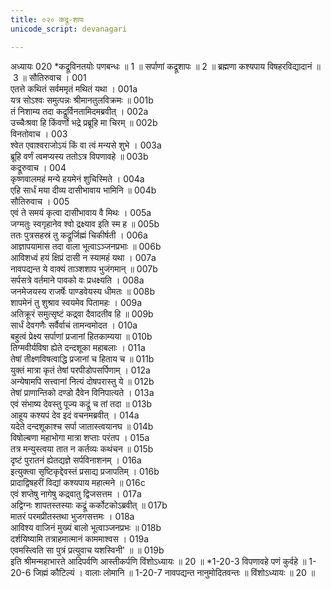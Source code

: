 ```yaml
---
title: ०२० कद्रू-शापः
unicode_script: devanagari

---
```



अध्यायः 020
*कद्रूविनतयोः पणबन्धः ॥ 1 ॥ सर्पाणां कद्रूशापः ॥ 2 ॥ ब्रह्मणा कश्यपाय विषहरविद्यादानं ॥ 3 ॥
सौतिरुवाच ।	001  
एतत्ते कथितं सर्वममृतं मथितं यथा ।	001a  
यत्र सोऽश्वः समुत्पन्नः श्रीमानतुलविक्रमः ॥	001b  
तं निशाम्य तदा कद्रूर्विनतामिदमब्रवीत् ।	002a  
उच्चैःश्रवा हि किंवर्णो भद्रे प्रब्रूहि मा चिरम् ॥	002b  
विनतोवाच ।	003  
श्वेत एवाश्वराजोऽयं किं वा त्वं मन्यसे शुभे ।	003a  
ब्रूहि वर्णं त्वमप्यस्य ततोऽत्र विपणावहे ॥	003b  
कद्रूरुवाच ।	004  
कृष्णवालमहं मन्ये हयमेनं शुचिस्मिते ।	004a  
एहि सार्धं मया दीव्य दासीभावाय भामिनि ॥	004b  
सौतिरुवाच ।	005  
एवं ते समयं कृत्वा दासीभावाय वै मिथः ।	005a  
जग्मतुः स्वगृहानेव श्वो द्रक्ष्याव इति स्म ह ॥	005b  
ततः पुत्रसहस्रं तु कद्रूर्जिह्मं चिकीर्षती ।	006a  
आज्ञापयामास तदा वाला भूत्वाऽञ्जनप्रभाः ॥	006b  
आविशध्वं हयं क्षिप्रं दासी न स्यामहं यथा ।	007a  
नावपद्यन्त ये वाक्यं ताञ्शशाप भुजंगमान् ॥	007b  
सर्पसत्रे वर्तमाने पावको वः प्रधक्ष्यति ।	008a  
जनमेजयस्य राजर्षेः पाण्डवेयस्य धीमतः ॥	008b  
शापमेनं तु शुश्राव स्वयमेव पितामहः ।	009a  
अतिक्रूरं समुत्सृष्टं कद्र्वा दैवादतीव हि ॥	009b  
सार्धं देवगणैः सर्वैर्वाचं तामन्वमोदत ।	010a  
बहुत्वं प्रेक्ष्य सर्पाणां प्रजानां हितकाम्यया ॥	010b  
तिग्मवीर्यविषा ह्येते दन्दशूका महाबलाः ।	011a  
तेषां तीक्ष्णविषत्वाद्धि प्रजानां च हिताय च ॥	011b  
युक्तं मात्रा कृतं तेषां परपीडोपसर्पिणाम् ।	012a  
अन्येषामपि सत्त्वानां नित्यं दोषपरास्तु ये ॥	012b  
तेषां प्राणान्तिको दण्डो दैवेन विनिपात्यते ।	013a  
एवं संभाष्य देवस्तु पूज्य कद्रूं च तां तदा ॥	013b  
आहूय कश्यपं देव इदं वचनमब्रवीत् ।	014a  
यदेते दन्दशूकाश्च सर्पा जातास्त्वयानघ ॥	014b  
विषोल्बणा महाभोगा मात्रा शप्ताः परंतप ।	015a  
तत्र मन्युस्त्वया तात न कर्तव्यः कथंचन ॥	015b  
दृष्टं पुरातनं ह्येतद्यज्ञे सर्पविनाशनम् ।	016a  
इत्युक्त्वा सृष्टिकृद्देवस्तं प्रसाद्य प्रजापतिम् ।	016b  
प्रादाद्विषहरीं विद्यां कश्यपाय महात्मने ॥	016c  
एवं शप्तेषु नागेषु कद्र्वातु द्विजसत्तम ।	017a  
अद्विग्नः शापतस्तस्याः कद्रूं कर्कोटकोऽब्रवीत् ॥	017b  
मातरं परमप्रीतस्तथा भुजगसत्तमः ।	018a  
आविश्य वाजिनं मुख्यं बालो भूत्वाञ्जनप्रभः ॥	018b  
दर्शयिष्यामि तत्राहमात्मानं काममाश्वस ।	019a  
एवमस्त्विति सा पुत्रं प्रत्युवाच यशस्विनी' ॥ ॥	019b  
इति श्रीमन्महाभारते आदिपर्वणि आस्तीकर्पणि विंशोऽध्यायः ॥ 20 ॥
*1-20-3 विपणावहे पणं कुर्वहे ॥ 1-20-6 जिह्मं कौटिल्यं । वालाः लोमानि ॥ 1-20-7 नावपद्यन्त नानुमोदितवन्तः ॥ विंशोऽध्यायः ॥ 20 ॥